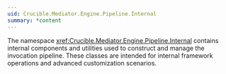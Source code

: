 ```yaml
---
uid: Crucible.Mediator.Engine.Pipeline.Internal
summary: *content
---
```


The namespace <xref:Crucible.Mediator.Engine.Pipeline.Internal> contains internal components and utilities 
used to construct and manage the invocation pipeline. These classes are intended for internal framework operations 
and advanced customization scenarios.
